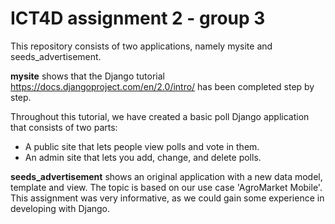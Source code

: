 # ICT4D assignment 2 - group 3

This repository consists of two applications, namely mysite and seeds_advertisement.

**mysite** shows that the Django tutorial https://docs.djangoproject.com/en/2.0/intro/ has been completed step by step.

Throughout this tutorial, we have created a basic poll Django application that consists of two parts:
- A public site that lets people view polls and vote in them.
- An admin site that lets you add, change, and delete polls.

**seeds_advertisement** shows an original application with a new data model, template and view. The topic is based on our use case 'AgroMarket Mobile'. This assignment was very informative, as we could gain some experience in developing with Django.
